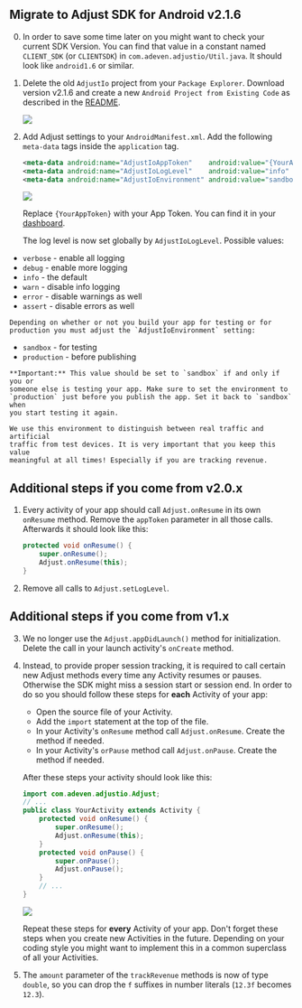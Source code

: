 ## Migrate to Adjust SDK for Android v2.1.6

0. In order to save some time later on you might want to check your current SDK
   Version. You can find that value in a constant named `CLIENT_SDK` (or
   `CLIENTSDK`) in `com.adeven.adjustio/Util.java`. It should look like
   `android1.6` or similar.

1. Delete the old `AdjustIo` project from your `Package Explorer`. Download
   version v2.1.6 and create a new `Android Project from Existing Code` as
   described in the [README].

    ![][import]

2.  Add Adjust settings to your `AndroidManifest.xml`. Add the following
    `meta-data` tags inside the `application` tag.

    ```xml
    <meta-data android:name="AdjustIoAppToken"    android:value="{YourAppToken}" />
    <meta-data android:name="AdjustIoLogLevel"    android:value="info" />
    <meta-data android:name="AdjustIoEnvironment" android:value="sandbox" /> <!-- TODO: change to 'production' -->
    ```

    ![][settings]

    Replace `{YourAppToken}` with your App Token. You can find it in your
    [dashboard].

    The log level is now set globally by `AdjustIoLogLevel`. Possible values:

   - `verbose` - enable all logging
   - `debug` - enable more logging
   - `info` - the default
   - `warn` - disable info logging
   - `error` - disable warnings as well
   - `assert` - disable errors as well

    Depending on whether or not you build your app for testing or for
    production you must adjust the `AdjustIoEnvironment` setting:

   - `sandbox` - for testing
   - `production` - before publishing

    **Important:** This value should be set to `sandbox` if and only if you or
    someone else is testing your app. Make sure to set the environment to
    `production` just before you publish the app. Set it back to `sandbox` when
    you start testing it again.

    We use this environment to distinguish between real traffic and artificial
    traffic from test devices. It is very important that you keep this value
    meaningful at all times! Especially if you are tracking revenue.

## Additional steps if you come from v2.0.x

1. Every activity of your app should call `Adjust.onResume` in its own
   `onResume` method. Remove the `appToken` parameter in all those calls.
   Afterwards it should look like this:

    ```java
    protected void onResume() {
        super.onResume();
        Adjust.onResume(this);
    }
    ```

2. Remove all calls to `Adjust.setLogLevel`.

## Additional steps if you come from v1.x

3. We no longer use the `Adjust.appDidLaunch()` method for initialization.
   Delete the call in your launch activity's `onCreate` method.

4. Instead, to provide proper session tracking, it is required to call certain
   new Adjust methods every time any Activity resumes or pauses. Otherwise
   the SDK might miss a session start or session end. In order to do so you
   should follow these steps for **each** Activity of your app:

   - Open the source file of your Activity.
   - Add the `import` statement at the top of the file.
   - In your Activity's `onResume` method call `Adjust.onResume`. Create the
     method if needed.
   - In your Activity's `orPause` method call `Adjust.onPause`. Create the
     method if needed.

    After these steps your activity should look like this:

    ```java
    import com.adeven.adjustio.Adjust;
    // ...
    public class YourActivity extends Activity {
        protected void onResume() {
            super.onResume();
            Adjust.onResume(this);
        }
        protected void onPause() {
            super.onPause();
            Adjust.onPause();
        }
        // ...
    }
    ```

    ![][activity]

    Repeat these steps for **every** Activity of your app. Don't forget these
    steps when you create new Activities in the future. Depending on your
    coding style you might want to implement this in a common superclass of all
    your Activities.

5. The `amount` parameter of the `trackRevenue` methods is now of type
   `double`, so you can drop the `f` suffixes in number literals (`12.3f`
   becomes `12.3`).

[README]: ../README.md
[import]: https://raw.github.com/adeven/adjust_sdk/master/Resources/android/import.png
[activity]: https://raw.github.com/adeven/adjust_sdk/master/Resources/android/activity3.png
[dashboard]: http://adjust.io
[settings]: https://raw.github.com/adeven/adjust_sdk/master/Resources/android/settings.png

